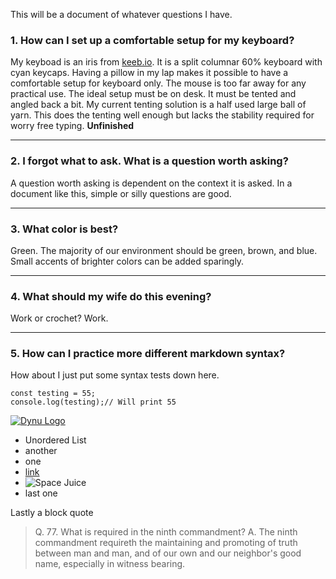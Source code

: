 This will be a document of whatever questions I have.

### 1. How can I set up a comfortable setup for my keyboard?

My keyboad is an iris from [keeb.io](https://keeb.io). It is a split columnar 60% keyboard with cyan keycaps. Having a pillow in my lap makes it possible to have a comfortable setup for keyboard only. The mouse is too far away for any practical use. The ideal setup must be on desk. It must be tented and angled back a bit. My current tenting solution is a half used large ball of yarn. This does the tenting well enough but lacks the stability required for worry free typing. **Unfinished**

---

### 2. I forgot what to ask. What is a question worth asking?

A question worth asking is dependent on the context it is asked. In a document like this, simple or silly questions are good.

---

### 3. What color is best?

Green. The majority of our environment should be green, brown, and blue. Small accents of brighter colors can be added sparingly. 

---

### 4. What should my wife do this evening?

Work or crochet? Work.

---

### 5. How can I practice more different markdown syntax?

How about I just put some syntax tests down here.

    const testing = 55;
    console.log(testing);// Will print 55

[![Dynu Logo](https://www.dynu.com/content/images/logodynu.png "Dynu Logo")](https://www.dynu.com/en-US/)

- Unordered List
- another 
- one
- [link](https://dillinger.io)
- ![](https://stsci-opo.org/STScI-01GTYAME8Q4353E2WQQH2965S5.png "Space Juice")
- last one

Lastly a block quote

> Q. 77. What is required in the ninth commandment? 
> A. The ninth commandment requireth the maintaining and promoting of truth between man and man, and of our own and our neighbor's good name, especially in witness bearing.


